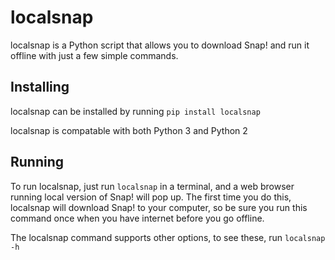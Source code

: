 # localsnap
localsnap is a Python script that allows you to download Snap! and run it offline with just a few simple commands.

## Installing
localsnap can be installed by running `pip install localsnap`

localsnap is compatable with both Python 3 and Python 2

## Running
To run localsnap, just run `localsnap` in a terminal, and a web browser running  local version of Snap! will pop up. The first time you do this, localsnap will download Snap! to your computer, so be sure you run this command once when you have internet before you go offline.

The localsnap command supports other options, to see these, run `localsnap -h`
